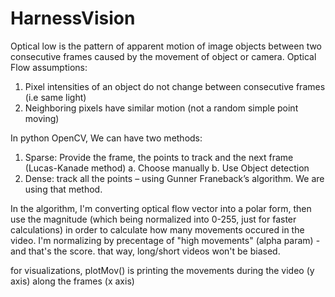 # HarnessVision

Optical low is the pattern of apparent motion of image objects between two consecutive frames caused by the movement of object or camera.
Optical Flow assumptions:
  1.	Pixel intensities of an object do not change between consecutive frames (i.e same light)
  2.	Neighboring pixels have similar motion (not a random simple point moving)

In python OpenCV, We can have two methods:
  1.	Sparse: Provide the frame, the points to track and the next frame (Lucas-Kanade method) 
    a.	Choose manually 
    b.	Use Object detection 
  2.	Dense: track all the points – using Gunner Franeback’s algorithm. We are using that method.

In the algorithm, I'm converting optical flow vector into a polar form, then use the magnitude (which being normalized into 0-255, just for faster calculations) in order to calculate how many movements occured in the video.
I'm normalizing by precentage of "high movements" (alpha param) - and that's the score. that way, long/short videos won't be biased.

for visualizations, plotMov() is printing the movements during the video (y axis) along the frames (x axis)

